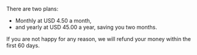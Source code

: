 There are two plans:

- Monthly at USD 4.50 a month,
- and yearly at USD 45.00 a year, saving you two months.

If you are not happy for any reason, we will refund your money within the first 60 days.
